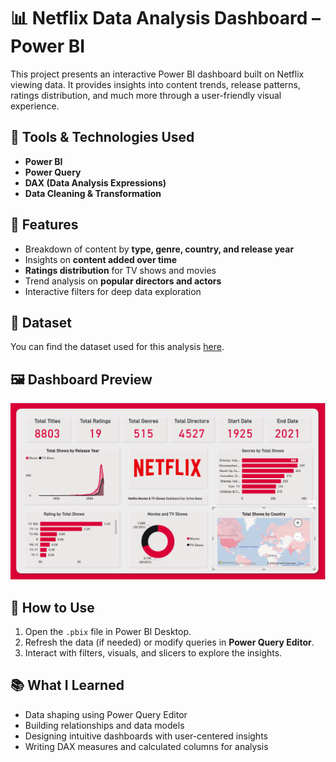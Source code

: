 # 📊 Netflix Data Analysis Dashboard – Power BI

This project presents an interactive Power BI dashboard built on Netflix viewing data. It provides insights into content trends, release patterns, ratings distribution, and much more through a user-friendly visual experience.

## 🔧 Tools & Technologies Used
- **Power BI**
- **Power Query**
- **DAX (Data Analysis Expressions)**
- **Data Cleaning & Transformation**

## 📌 Features
- Breakdown of content by **type, genre, country, and release year**
- Insights on **content added over time**
- **Ratings distribution** for TV shows and movies
- Trend analysis on **popular directors and actors**
- Interactive filters for deep data exploration

## 📂 Dataset
You can find the dataset used for this analysis [here](https://www.kaggle.com/datasets/shivamb/netflix-shows).

## 🖼️ Dashboard Preview
![Netflix Power BI Dashboard](Screenshot1.png)

## 🚀 How to Use
1. Open the `.pbix` file in Power BI Desktop.
2. Refresh the data (if needed) or modify queries in **Power Query Editor**.
3. Interact with filters, visuals, and slicers to explore the insights.

## 📚 What I Learned
- Data shaping using Power Query Editor
- Building relationships and data models
- Designing intuitive dashboards with user-centered insights
- Writing DAX measures and calculated columns for analysis
